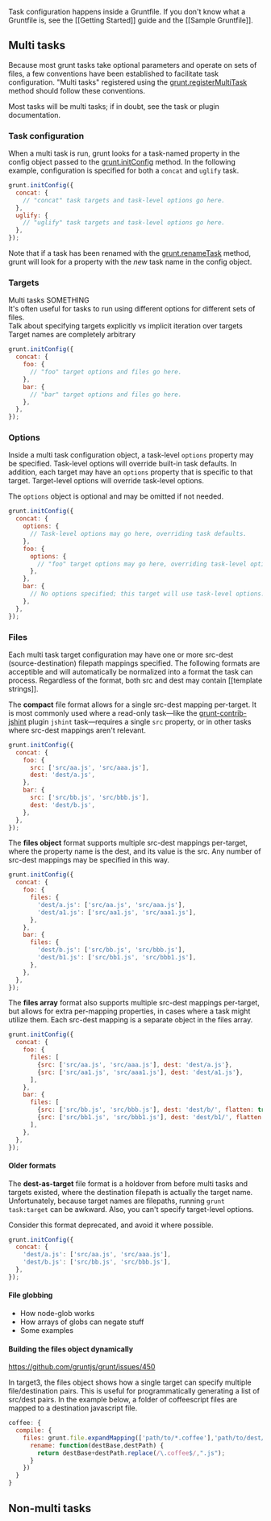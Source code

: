 Task configuration happens inside a Gruntfile. If you don't know what a Gruntfile is, see the [[Getting Started]] guide and the [[Sample Gruntfile]].

## Multi tasks
Because most grunt tasks take optional parameters and operate on sets of files, a few conventions have been established to facilitate task configuration. "Multi tasks" registered using the [grunt.registerMultiTask](https://github.com/gruntjs/grunt/wiki/grunt#wiki-grunt-registerMultiTask) method should follow these conventions.

Most tasks will be multi tasks; if in doubt, see the task or plugin documentation.

### Task configuration
When a multi task is run, grunt looks for a task-named property in the config object passed to the [grunt.initConfig](https://github.com/gruntjs/grunt/wiki/grunt#wiki-grunt-initConfig) method. In the following example, configuration is specified for both a `concat` and `uglify` task.

```js
grunt.initConfig({
  concat: {
    // "concat" task targets and task-level options go here.
  },
  uglify: {
    // "uglify" task targets and task-level options go here.
  },
});
```

Note that if a task has been renamed with the [grunt.renameTask](https://github.com/gruntjs/grunt/wiki/grunt#wiki-grunt-renameTask) method, grunt will look for a property with the _new_ task name in the config object.

### Targets
Multi tasks SOMETHING  
It's often useful for tasks to run using different options for different sets of files.  
Talk about specifying targets explicitly vs implicit iteration over targets  
Target names are completely arbitrary  

```js
grunt.initConfig({
  concat: {
    foo: {
      // "foo" target options and files go here.
    },
    bar: {
      // "bar" target options and files go here.
    },
  },
});
```

### Options
Inside a multi task configuration object, a task-level `options` property may be specified. Task-level options will override built-in task defaults. In addition, each target may have an `options` property that is specific to that target. Target-level options will override task-level options.

The `options` object is optional and may be omitted if not needed.

```js
grunt.initConfig({
  concat: {
    options: {
      // Task-level options may go here, overriding task defaults.
    },
    foo: {
      options: {
        // "foo" target options may go here, overriding task-level options.
      },
    },
    bar: {
      // No options specified; this target will use task-level options.
    },
  },
});
```

### Files
Each multi task target configuration may have one or more src-dest (source-destination) filepath mappings specified. The following formats are acceptible and will automatically be normalized into a format the task can process. Regardless of the format, both src and dest may contain [[template strings]].

The **compact** file format allows for a single src-dest mapping per-target. It is most commonly used where a read-only task—like the [grunt-contrib-jshint](https://github.com/gruntjs/grunt-contrib-jshint) plugin `jshint` task—requires a single `src` property, or in other tasks where src-dest mappings aren't relevant.

```js
grunt.initConfig({
  concat: {
    foo: {
      src: ['src/aa.js', 'src/aaa.js'],
      dest: 'dest/a.js',
    },
    bar: {
      src: ['src/bb.js', 'src/bbb.js'],
      dest: 'dest/b.js',
    },
  },
});
```

The **files object** format supports multiple src-dest mappings per-target, where the property name is the dest, and its value is the src. Any number of src-dest mappings may be specified in this way.

```js
grunt.initConfig({
  concat: {
    foo: {
      files: {
        'dest/a.js': ['src/aa.js', 'src/aaa.js'],
        'dest/a1.js': ['src/aa1.js', 'src/aaa1.js'],
      },
    },
    bar: {
      files: {
        'dest/b.js': ['src/bb.js', 'src/bbb.js'],
        'dest/b1.js': ['src/bb1.js', 'src/bbb1.js'],
      },
    },
  },
});
```

The **files array** format also supports multiple src-dest mappings per-target, but allows for extra per-mapping properties, in cases where a task might utilize them. Each src-dest mapping is a separate object in the files array.

```js
grunt.initConfig({
  concat: {
    foo: {
      files: [
        {src: ['src/aa.js', 'src/aaa.js'], dest: 'dest/a.js'},
        {src: ['src/aa1.js', 'src/aaa1.js'], dest: 'dest/a1.js'},
      ],
    },
    bar: {
      files: [
        {src: ['src/bb.js', 'src/bbb.js'], dest: 'dest/b/', flatten: true},
        {src: ['src/bb1.js', 'src/bbb1.js'], dest: 'dest/b1/', flatten: false},
      ],
    },
  },
});
```

#### Older formats
The **dest-as-target** file format is a holdover from before multi tasks and targets existed, where the destination filepath is actually the target name. Unfortunately, because target names are filepaths, running `grunt task:target` can be awkward. Also, you can't specify target-level options.

Consider this format deprecated, and avoid it where possible.

```js
grunt.initConfig({
  concat: {
    'dest/a.js': ['src/aa.js', 'src/aaa.js'],
    'dest/b.js': ['src/bb.js', 'src/bbb.js'],
  },
});
```

#### File globbing
- How node-glob works
- How arrays of globs can negate stuff
- Some examples

#### Building the files object dynamically
https://github.com/gruntjs/grunt/issues/450

In target3, the files object shows how a single target can specify multiple file/destination pairs.  This is useful for programmatically generating a list of src/dest pairs.  In the example below, a folder of coffeescript files are mapped to a destination javascript file.

```js
coffee: {
  compile: {
    files: grunt.file.expandMapping(['path/to/*.coffee'],'path/to/dest/',{
      rename: function(destBase,destPath) {
        return destBase+destPath.replace(/\.coffee$/,".js");
      }
    })
  }
}
```

## Non-multi tasks
